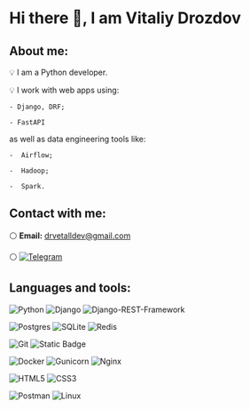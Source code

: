 <h1 align="left">Hi there 👋, I am Vitaliy Drozdov</h1>

<h2 align="left">About me:</h2>

💡 I am a Python developer.

💡 I work with web apps using:

    - Django, DRF;
    
    - FastAPI
    
  as well as data engineering tools like:
  
    -  Airflow;
    
    -  Hadoop;
    
    -  Spark.


<div id="socials" align="left">
<h2 align="left">Contact with me:</h2>

⚪ **Email:** drvetalldev@gmail.com

⚪ 
  <a href="https://t.me/drvetall">
    <img src="https://img.shields.io/badge/Telegram-blue?style=for-the-badge&logo=telegram&logoColor=white" alt="Telegram"/>
  </a>
</div>

<h2 align="left">Languages and tools:</h2>


![Python](https://img.shields.io/badge/python-3670A0?style=for-the-badge&logo=python&logoColor=ffdd54)
<img alt="Django" src="https://img.shields.io/badge/django-%23092E20.svg?style=for-the-badge&logo=django&logoColor=white">
<img alt="Django-REST-Framework" src="https://img.shields.io/badge/DJANGO-REST-ff1709?style=for-the-badge&logo=django&logoColor=white&color=ff1709&labelColor=gray">

![Postgres](https://img.shields.io/badge/postgres-%23316192.svg?style=for-the-badge&logo=postgresql&logoColor=white)
![SQLite](https://img.shields.io/badge/sqlite-%2307405e.svg?style=for-the-badge&logo=sqlite&logoColor=white)
![Redis](https://img.shields.io/badge/redis-%23DD0031.svg?style=for-the-badge&logo=redis&logoColor=white)

![Git](https://img.shields.io/badge/git-%23F05033.svg?style=for-the-badge&logo=git&logoColor=white)
![Static Badge](https://img.shields.io/badge/github_action-g?style=for-the-badge&logo=github%20actions&logoColor=blue&labelColor=white&color=white)

![Docker](https://img.shields.io/badge/docker-%230db7ed.svg?style=for-the-badge&logo=docker&logoColor=white)
![Gunicorn](https://img.shields.io/badge/gunicorn-%298729.svg?style=for-the-badge&logo=gunicorn&logoColor=white)
<img alt="Nginx" src="https://img.shields.io/badge/nginx-%23009639.svg?style=for-the-badge&logo=nginx&logoColor=white">

![HTML5](https://img.shields.io/badge/html5-%23E34F26.svg?style=for-the-badge&logo=html5&logoColor=white)
![CSS3](https://img.shields.io/badge/css3-%231572B6.svg?style=for-the-badge&logo=css3&logoColor=white)

![Postman](https://img.shields.io/badge/Postman-FF6C37?style=for-the-badge&logo=postman&logoColor=white)
![Linux](https://img.shields.io/badge/Linux-FCC624?style=for-the-badge&logo=linux&logoColor=black)
